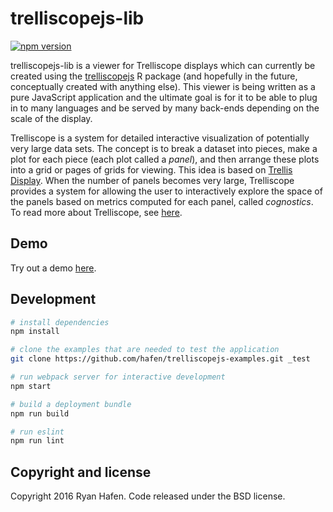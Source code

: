 # trelliscopejs-lib

[![npm version](https://badge.fury.io/js/trelliscopejs-lib.svg)](https://badge.fury.io/js/trelliscopejs-lib)

trelliscopejs-lib is a viewer for Trelliscope displays which can currently be created using the [trelliscopejs](https://github.com/hafen/trelliscopejs) R package (and hopefully in the future, conceptually created with anything else).  This viewer is being written as a pure JavaScript application and the ultimate goal is for it to be able to plug in to many languages and be served by many back-ends depending on the scale of the display.

Trelliscope is a system for detailed interactive visualization of potentially very large data sets.  The concept is to break a dataset into pieces, make a plot for each piece (each plot called a *panel*), and then arrange these plots into a grid or pages of grids for viewing.  This idea is based on [Trellis Display](http://polisci.msu.edu/jacoby/uic/manuscripts/95.8.color.pdf).  When the number of panels becomes very large, Trelliscope provides a system for allowing the user to interactively explore the space of the panels based on metrics computed for each panel, called *cognostics*.  To read more about Trelliscope, see [here](http://tessera.io/docs-trelliscope).

## Demo

Try out a demo [here](http://hafen.github.io/trelliscopejs-demo/housing).

## Development

```bash
# install dependencies
npm install

# clone the examples that are needed to test the application
git clone https://github.com/hafen/trelliscopejs-examples.git _test

# run webpack server for interactive development
npm start

# build a deployment bundle
npm run build

# run eslint
npm run lint
```

## Copyright and license

Copyright 2016 Ryan Hafen. Code released under the BSD license.
